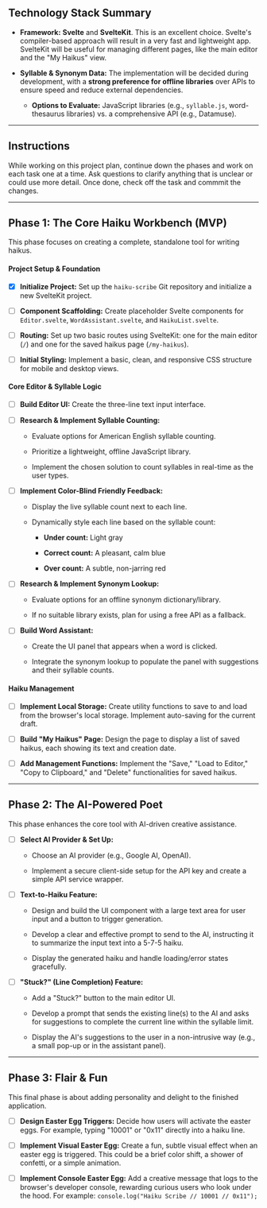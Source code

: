 ## Technology Stack Summary

- **Framework:** **Svelte** and **SvelteKit**. This is an excellent choice. Svelte's compiler-based approach will result in a very fast and lightweight app. SvelteKit will be useful for managing different pages, like the main editor and the "My Haikus" view.

- **Syllable & Synonym Data:** The implementation will be decided during development, with a **strong preference for offline libraries** over APIs to ensure speed and reduce external dependencies.

    - **Options to Evaluate:** JavaScript libraries (e.g., `syllable.js`, word-thesaurus libraries) vs. a comprehensive API (e.g., Datamuse).

---

## Instructions

While working on this project plan, continue down the phases and work on
each task one at a time. Ask questions to clarify anything that is unclear
or could use more detail. Once done, check off the task and commmit the changes.

---

## Phase 1: The Core Haiku Workbench (MVP)

This phase focuses on creating a complete, standalone tool for writing haikus.

#### **Project Setup & Foundation**

- [x] **Initialize Project:** Set up the `haiku-scribe` Git repository and initialize a new SvelteKit project.

- [ ] **Component Scaffolding:** Create placeholder Svelte components for `Editor.svelte`, `WordAssistant.svelte`, and `HaikuList.svelte`.

- [ ] **Routing:** Set up two basic routes using SvelteKit: one for the main editor (`/`) and one for the saved haikus page (`/my-haikus`).

- [ ] **Initial Styling:** Implement a basic, clean, and responsive CSS structure for mobile and desktop views.


#### **Core Editor & Syllable Logic**

- [ ] **Build Editor UI:** Create the three-line text input interface.

- [ ] **Research & Implement Syllable Counting:**

    - Evaluate options for American English syllable counting.

    - Prioritize a lightweight, offline JavaScript library.

    - Implement the chosen solution to count syllables in real-time as the user types.

- [ ] **Implement Color-Blind Friendly Feedback:**

    - Display the live syllable count next to each line.

    - Dynamically style each line based on the syllable count:

        - **Under count:** Light gray

        - **Correct count:** A pleasant, calm blue

        - **Over count:** A subtle, non-jarring red

- [ ] **Research & Implement Synonym Lookup:**

    - Evaluate options for an offline synonym dictionary/library.

    - If no suitable library exists, plan for using a free API as a fallback.

- [ ] **Build Word Assistant:**

    - Create the UI panel that appears when a word is clicked.

    - Integrate the synonym lookup to populate the panel with suggestions and their syllable counts.


#### **Haiku Management**

- [ ] **Implement Local Storage:** Create utility functions to save to and load from the browser's local storage. Implement auto-saving for the current draft.

- [ ] **Build "My Haikus" Page:** Design the page to display a list of saved haikus, each showing its text and creation date.

- [ ] **Add Management Functions:** Implement the "Save," "Load to Editor," "Copy to Clipboard," and "Delete" functionalities for saved haikus.


---

## Phase 2: The AI-Powered Poet

This phase enhances the core tool with AI-driven creative assistance.

- [ ] **Select AI Provider & Set Up:**

    - Choose an AI provider (e.g., Google AI, OpenAI).

    - Implement a secure client-side setup for the API key and create a simple API service wrapper.

- [ ] **Text-to-Haiku Feature:**

    - Design and build the UI component with a large text area for user input and a button to trigger generation.

    - Develop a clear and effective prompt to send to the AI, instructing it to summarize the input text into a 5-7-5 haiku.

    - Display the generated haiku and handle loading/error states gracefully.

- [ ] **"Stuck?" (Line Completion) Feature:**

    - Add a "Stuck?" button to the main editor UI.

    - Develop a prompt that sends the existing line(s) to the AI and asks for suggestions to complete the current line within the syllable limit.

    - Display the AI's suggestions to the user in a non-intrusive way (e.g., a small pop-up or in the assistant panel).


---

## Phase 3: Flair & Fun

This final phase is about adding personality and delight to the finished application.

- [ ] **Design Easter Egg Triggers:** Decide how users will activate the easter eggs. For example, typing "10001" or "0x11" directly into a haiku line.

- [ ] **Implement Visual Easter Egg:** Create a fun, subtle visual effect when an easter egg is triggered. This could be a brief color shift, a shower of confetti, or a simple animation.

- [ ] **Implement Console Easter Egg:** Add a creative message that logs to the browser's developer console, rewarding curious users who look under the hood. For example: `console.log("Haiku Scribe // 10001 // 0x11");`